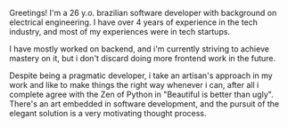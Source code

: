 Greetings! I'm a 26 y.o. brazilian software developer with background on electrical engineering. I have over 4 years of experience in the tech industry, and most of my experiences were in tech startups.


I have mostly worked on backend, and i'm currently striving to achieve mastery on it, but i don't discard doing more frontend work in the future.


Despite being a pragmatic developer, i take an artisan's approach in my work and like to make things the right way whenever i can, after all i complete agree with the Zen of Python in "Beautiful is better than ugly". There's an art embedded in software development, and the pursuit of the elegant solution is a very motivating thought process. 
